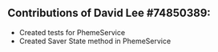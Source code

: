 ## Contributions of David Lee #74850389:
- Created tests for PhemeService
- Created Saver State method in PhemeService